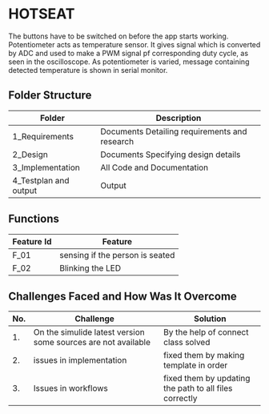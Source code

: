 # HOTSEAT
The buttons have to be switched on before the app starts working. Potentiometer acts as temperature sensor. It gives signal which is converted by ADC and used to make a PWM signal pf corresponding duty cycle, as seen in the oscilloscope. As potentiometer is varied, message containing detected temperature is shown in serial monitor.
## Folder Structure
|Folder	|Description|
|-------|-----------|
|1_Requirements|	Documents Detailing requirements and research|
|2_Design|	Documents Specifying design details|
|3_Implementation	|All Code and Documentation|
|4_Testplan and output	|Output|
## Functions
|Feature Id	|Feature|
|-----------|-------|
|F_01	|sensing if the person is seated|
|F_02|	Blinking the LED|
## Challenges Faced and How Was It Overcome
|No.|	Challenge	|Solution|
|---|-----------|-------|
|1.|	On the simulide latest version some sources are not available	|By the help of connect class solved|
|2.	|issues in implementation|	fixed them by making template in order|
|3.|	Issues in workflows	|fixed them by updating the path to all files correctly|

